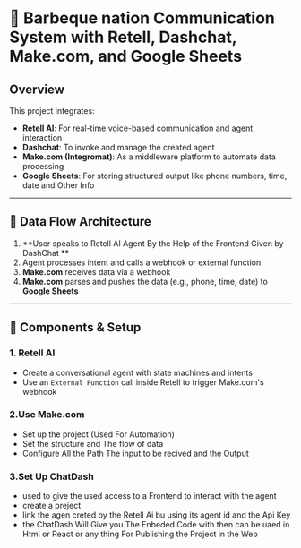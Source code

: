 # 🧠 Barbeque nation Communication System with Retell, Dashchat, Make.com, and Google Sheets

## Overview

This project integrates:
- **Retell AI**: For real-time voice-based communication and agent interaction
- **Dashchat**: To invoke and manage the created agent
- **Make.com (Integromat)**: As a middleware platform to automate data processing
- **Google Sheets**: For storing structured output like phone numbers, time, date and Other Info

---

## 🔁 Data Flow Architecture

1. **User speaks to Retell AI Agent By the Help of the Frontend Given by DashChat **
2. Agent processes intent and calls a webhook or external function
3. **Make.com** receives data via a webhook
4. **Make.com** parses and pushes the data (e.g., phone, time, date) to **Google Sheets**

---

## 🔧 Components & Setup

### 1. Retell AI
- Create a conversational agent with state machines and intents
- Use an `External Function` call inside Retell to trigger Make.com's webhook


### 2.Use Make.com
- Set up the project (Used For Automation)
- Set the structure and The flow of data
- Configure All the Path The input to be recived and the Output


### 3.Set Up ChatDash
- used to give the used access to a Frontend to interact with the agent
- create a preject 
- link the agen creted by the Retell Ai bu using its agent id and the Api Key 
- the ChatDash Will Give you The Enbeded Code with then can be uaed in Html or React or any thing For Publishing the Project in the Web



